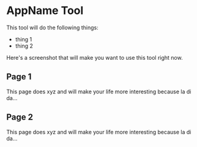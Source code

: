 # AppName Tool

This tool will do the following things:

* thing 1
* thing 2

Here's a screenshot that will make you want to use this tool right now.

## Page 1

This page does xyz and will make your life more interesting because la di da...

## Page 2

This page does xyz and will make your life more interesting because la di da...
